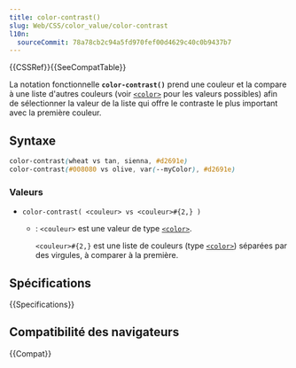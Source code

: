 ```yaml
---
title: color-contrast()
slug: Web/CSS/color_value/color-contrast
l10n:
  sourceCommit: 78a78cb2c94a5fd970fef00d4629c40c0b9437b7
---
```


{{CSSRef}}{{SeeCompatTable}}

La notation fonctionnelle **`color-contrast()`** prend une couleur et la compare à une liste d'autres couleurs (voir [`<color>`](/fr/docs/Web/CSS/color_value) pour les valeurs possibles) afin de sélectionner la valeur de la liste qui offre le contraste le plus important avec la première couleur.

## Syntaxe

```css
color-contrast(wheat vs tan, sienna, #d2691e)
color-contrast(#008080 vs olive, var(--myColor), #d2691e)
```

### Valeurs

- `color-contrast( <couleur> vs <couleur>#{2,} )`

  - : `<couleur>` est une valeur de type [`<color>`](/fr/docs/Web/CSS/color_value).

    `<couleur>#{2,}` est une liste de couleurs (type [`<color>`](/fr/docs/Web/CSS/color_value)) séparées par des virgules, à comparer à la première.

## Spécifications

{{Specifications}}

## Compatibilité des navigateurs

{{Compat}}
